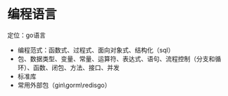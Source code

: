 # 编程语言
定位：go语言
- 编程范式：函数式、过程式、面向对象式、结构化（sql）
- 包、数据类型、变量、常量、运算符、表达式、语句、流程控制（分支和循环）、函数、闭包、方法、接口、并发
- 标准库
- 常用外部包（gin\gorm\redisgo）